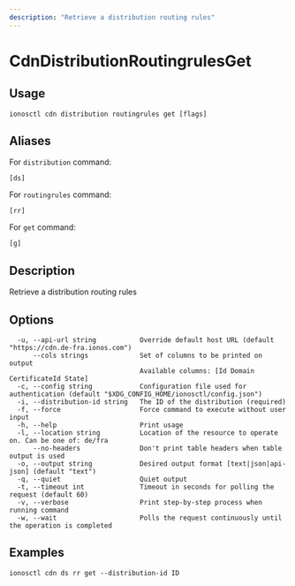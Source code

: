 ```yaml
---
description: "Retrieve a distribution routing rules"
---
```


# CdnDistributionRoutingrulesGet

## Usage

```text
ionosctl cdn distribution routingrules get [flags]
```

## Aliases

For `distribution` command:

```text
[ds]
```

For `routingrules` command:

```text
[rr]
```

For `get` command:

```text
[g]
```

## Description

Retrieve a distribution routing rules

## Options

```text
  -u, --api-url string           Override default host URL (default "https://cdn.de-fra.ionos.com")
      --cols strings             Set of columns to be printed on output 
                                 Available columns: [Id Domain CertificateId State]
  -c, --config string            Configuration file used for authentication (default "$XDG_CONFIG_HOME/ionosctl/config.json")
  -i, --distribution-id string   The ID of the distribution (required)
  -f, --force                    Force command to execute without user input
  -h, --help                     Print usage
  -l, --location string          Location of the resource to operate on. Can be one of: de/fra
      --no-headers               Don't print table headers when table output is used
  -o, --output string            Desired output format [text|json|api-json] (default "text")
  -q, --quiet                    Quiet output
  -t, --timeout int              Timeout in seconds for polling the request (default 60)
  -v, --verbose                  Print step-by-step process when running command
  -w, --wait                     Polls the request continuously until the operation is completed 
```

## Examples

```text
ionosctl cdn ds rr get --distribution-id ID
```

